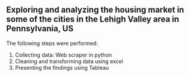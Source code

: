 ## Exploring and analyzing the housing market in some of the cities in the Lehigh Valley area in Pennsylvania, US

The following steps were performed:

1. Collecting data: Web scraper in python
2. Cleaning and transforming data using excel 
3. Presenting the findings using Tableau
